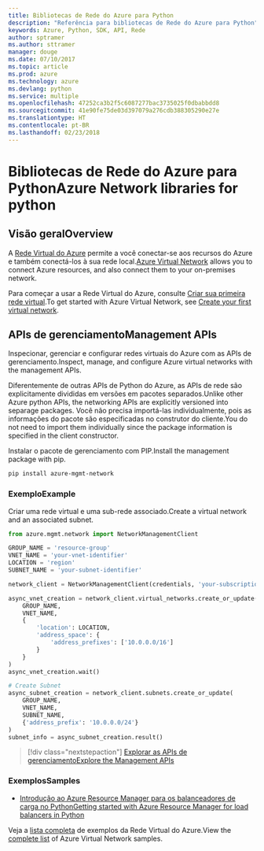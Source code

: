 ```yaml
---
title: Bibliotecas de Rede do Azure para Python
description: "Referência para bibliotecas de Rede do Azure para Python"
keywords: Azure, Python, SDK, API, Rede
author: sptramer
ms.author: sttramer
manager: douge
ms.date: 07/10/2017
ms.topic: article
ms.prod: azure
ms.technology: azure
ms.devlang: python
ms.service: multiple
ms.openlocfilehash: 47252ca3b2f5c6087277bac3735025f0dbabbdd8
ms.sourcegitcommit: 41e90fe75de03d397079a276cdb388305290e27e
ms.translationtype: HT
ms.contentlocale: pt-BR
ms.lasthandoff: 02/23/2018
---
```

# <a name="azure-network-libraries-for-python"></a><span data-ttu-id="565a6-104">Bibliotecas de Rede do Azure para Python</span><span class="sxs-lookup"><span data-stu-id="565a6-104">Azure Network libraries for python</span></span>

## <a name="overview"></a><span data-ttu-id="565a6-105">Visão geral</span><span class="sxs-lookup"><span data-stu-id="565a6-105">Overview</span></span>

<span data-ttu-id="565a6-106">A [Rede Virtual do Azure](/azure/virtual-network/virtual-networks-overview) permite a você conectar-se aos recursos do Azure e também conectá-los à sua rede local.</span><span class="sxs-lookup"><span data-stu-id="565a6-106">[Azure Virtual Network](/azure/virtual-network/virtual-networks-overview) allows you to connect Azure resources, and also connect them to your on-premises network.</span></span>

<span data-ttu-id="565a6-107">Para começar a usar a Rede Virtual do Azure, consulte [Criar sua primeira rede virtual](/azure/virtual-network/virtual-network-get-started-vnet-subnet).</span><span class="sxs-lookup"><span data-stu-id="565a6-107">To get started with Azure Virtual Network, see [Create your first virtual network](/azure/virtual-network/virtual-network-get-started-vnet-subnet).</span></span>

## <a name="management-apis"></a><span data-ttu-id="565a6-108">APIs de gerenciamento</span><span class="sxs-lookup"><span data-stu-id="565a6-108">Management APIs</span></span>

<span data-ttu-id="565a6-109">Inspecionar, gerenciar e configurar redes virtuais do Azure com as APIs de gerenciamento.</span><span class="sxs-lookup"><span data-stu-id="565a6-109">Inspect, manage, and configure Azure virtual networks with the management APIs.</span></span>

<span data-ttu-id="565a6-110">Diferentemente de outras APIs de Python do Azure, as APIs de rede são explicitamente divididas em versões em pacotes separados.</span><span class="sxs-lookup"><span data-stu-id="565a6-110">Unlike other Azure python APIs, the networking APIs are explicitly versioned into separage packages.</span></span> <span data-ttu-id="565a6-111">Você não precisa importá-las individualmente, pois as informações do pacote são especificadas no construtor do cliente.</span><span class="sxs-lookup"><span data-stu-id="565a6-111">You do not need to import them individually since the package information is specified in the client constructor.</span></span>

<span data-ttu-id="565a6-112">Instalar o pacote de gerenciamento com PIP.</span><span class="sxs-lookup"><span data-stu-id="565a6-112">Install the management package with pip.</span></span>

```bash
pip install azure-mgmt-network
```

### <a name="example"></a><span data-ttu-id="565a6-113">Exemplo</span><span class="sxs-lookup"><span data-stu-id="565a6-113">Example</span></span>

<span data-ttu-id="565a6-114">Criar uma rede virtual e uma sub-rede associado.</span><span class="sxs-lookup"><span data-stu-id="565a6-114">Create a virtual network and an associated subnet.</span></span>

```python
from azure.mgmt.network import NetworkManagementClient

GROUP_NAME = 'resource-group'
VNET_NAME = 'your-vnet-identifier'
LOCATION = 'region'
SUBNET_NAME = 'your-subnet-identifier'

network_client = NetworkManagementClient(credentials, 'your-subscription-id')

async_vnet_creation = network_client.virtual_networks.create_or_update(
    GROUP_NAME,
    VNET_NAME,
    {
        'location': LOCATION,
        'address_space': {
            'address_prefixes': ['10.0.0.0/16']
        }
    }
)
async_vnet_creation.wait()

# Create Subnet
async_subnet_creation = network_client.subnets.create_or_update(
    GROUP_NAME,
    VNET_NAME,
    SUBNET_NAME,
    {'address_prefix': '10.0.0.0/24'}
)
subnet_info = async_subnet_creation.result()
```

> [!div class="nextstepaction"]
> [<span data-ttu-id="565a6-115">Explorar as APIs de gerenciamento</span><span class="sxs-lookup"><span data-stu-id="565a6-115">Explore the Management APIs</span></span>](/python/api/overview/azure/network/management)

### <a name="samples"></a><span data-ttu-id="565a6-116">Exemplos</span><span class="sxs-lookup"><span data-stu-id="565a6-116">Samples</span></span>

* [<span data-ttu-id="565a6-117">Introdução ao Azure Resource Manager para os balanceadores de carga no Python</span><span class="sxs-lookup"><span data-stu-id="565a6-117">Getting started with Azure Resource Manager for load balancers in Python</span></span>](https://azure.microsoft.com/en-us/resources/samples/network-python-manage-loadbalancer/)

<span data-ttu-id="565a6-118">Veja a [lista completa](https://azure.microsoft.com/en-us/resources/samples/?platform=python&term=virtual%20network) de exemplos da Rede Virtual do Azure.</span><span class="sxs-lookup"><span data-stu-id="565a6-118">View the [complete list](https://azure.microsoft.com/en-us/resources/samples/?platform=python&term=virtual%20network) of Azure Virtual Network samples.</span></span>

